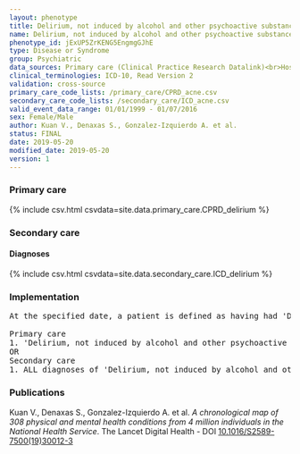 ```yaml
---
layout: phenotype
title: Delirium, not induced by alcohol and other psychoactive substances
name: Delirium, not induced by alcohol and other psychoactive substances
phenotype_id: jExUP5ZrKENG5EngmgGJhE 
type: Disease or Syndrome
group: Psychiatric
data_sources: Primary care (Clinical Practice Research Datalink)<br>Hospitalizations (Hospital Episode Statistics) 
clinical_terminologies: ICD-10, Read Version 2 
validation: cross-source
primary_care_code_lists: /primary_care/CPRD_acne.csv
secondary_care_code_lists: /secondary_care/ICD_acne.csv
valid_event_data_range: 01/01/1999 - 01/07/2016
sex: Female/Male
author: Kuan V., Denaxas S., Gonzalez-Izquierdo A. et al.
status: FINAL
date: 2019-05-20
modified_date: 2019-05-20
version: 1
---
```

### Primary care 
{% include csv.html csvdata=site.data.primary_care.CPRD_delirium %}
### Secondary care 
#### Diagnoses 
{% include csv.html csvdata=site.data.secondary_care.ICD_delirium %}
### Implementation 
<pre>At the specified date, a patient is defined as having had 'Delirium, not induced by alcohol and other psychoactive substances', not induced by alcohol and other psychoactive substances IF they meet the criteria for any of the following on or before the specified date. The earliest date on which the individual meets any of the following criteria on or before the specified date is defined as the first event date:

Primary care
1. 'Delirium, not induced by alcohol and other psychoactive substances', not induced by alcohol and other psychoactive substances diagnosis or history of diagnosis during a consultation 
OR
Secondary care
1. ALL diagnoses of 'Delirium, not induced by alcohol and other psychoactive substances', not induced by alcohol and other psychoactive substances or history of diagnosis during a hospitalization</pre> 
 
### Publications 
Kuan V., Denaxas S., Gonzalez-Izquierdo A. et al. _A chronological map of 308 physical and mental health conditions from 4 million individuals in the National Health Service_. The Lancet Digital Health - DOI <a href='https://www.thelancet.com/journals/landig/article/PIIS2589-7500(19)30012-3/fulltext'>10.1016/S2589-7500(19)30012-3</a>